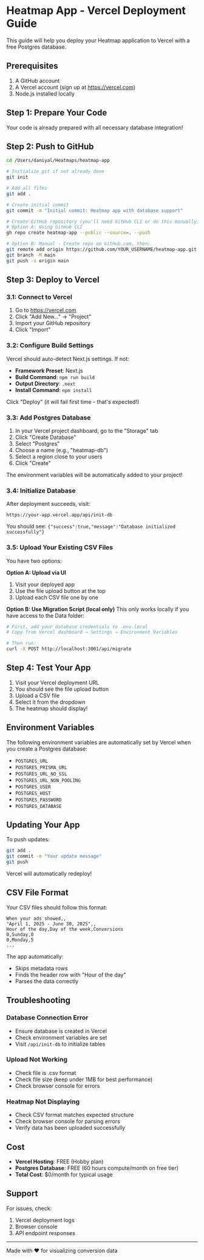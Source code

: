 # Heatmap App - Vercel Deployment Guide

This guide will help you deploy your Heatmap application to Vercel with a free Postgres database.

## Prerequisites

1. A GitHub account
2. A Vercel account (sign up at https://vercel.com)
3. Node.js installed locally

## Step 1: Prepare Your Code

Your code is already prepared with all necessary database integration!

## Step 2: Push to GitHub

```bash
cd /Users/daniyal/Heatmaps/heatmap-app

# Initialize git if not already done
git init

# Add all files
git add .

# Create initial commit
git commit -m "Initial commit: Heatmap app with database support"

# Create GitHub repository (you'll need GitHub CLI or do this manually)
# Option A: Using GitHub CLI
gh repo create heatmap-app --public --source=. --push

# Option B: Manual - Create repo on GitHub.com, then:
git remote add origin https://github.com/YOUR_USERNAME/heatmap-app.git
git branch -M main
git push -u origin main
```

## Step 3: Deploy to Vercel

### 3.1: Connect to Vercel

1. Go to https://vercel.com
2. Click "Add New..." → "Project"
3. Import your GitHub repository
4. Click "Import"

### 3.2: Configure Build Settings

Vercel should auto-detect Next.js settings. If not:
- **Framework Preset**: Next.js
- **Build Command**: `npm run build`
- **Output Directory**: `.next`
- **Install Command**: `npm install`

Click "Deploy" (it will fail first time - that's expected!)

### 3.3: Add Postgres Database

1. In your Vercel project dashboard, go to the "Storage" tab
2. Click "Create Database"
3. Select "Postgres"
4. Choose a name (e.g., "heatmap-db")
5. Select a region close to your users
6. Click "Create"

The environment variables will be automatically added to your project!

### 3.4: Initialize Database

After deployment succeeds, visit:
```
https://your-app.vercel.app/api/init-db
```

You should see: `{"success":true,"message":"Database initialized successfully"}`

### 3.5: Upload Your Existing CSV Files

You have two options:

**Option A: Upload via UI**
1. Visit your deployed app
2. Use the file upload button at the top
3. Upload each CSV file one by one

**Option B: Use Migration Script (local only)**
This only works locally if you have access to the Data folder:
```bash
# First, add your database credentials to .env.local
# Copy from Vercel dashboard → Settings → Environment Variables

# Then run:
curl -X POST http://localhost:3001/api/migrate
```

## Step 4: Test Your App

1. Visit your Vercel deployment URL
2. You should see the file upload button
3. Upload a CSV file
4. Select it from the dropdown
5. The heatmap should display!

## Environment Variables

The following environment variables are automatically set by Vercel when you create a Postgres database:

- `POSTGRES_URL`
- `POSTGRES_PRISMA_URL`
- `POSTGRES_URL_NO_SSL`
- `POSTGRES_URL_NON_POOLING`
- `POSTGRES_USER`
- `POSTGRES_HOST`
- `POSTGRES_PASSWORD`
- `POSTGRES_DATABASE`

## Updating Your App

To push updates:

```bash
git add .
git commit -m "Your update message"
git push
```

Vercel will automatically redeploy!

## CSV File Format

Your CSV files should follow this format:

```csv
When your ads showed,,
"April 1, 2025 - June 30, 2025",,
Hour of the day,Day of the week,Conversions
0,Sunday,0
0,Monday,5
...
```

The app automatically:
- Skips metadata rows
- Finds the header row with "Hour of the day"
- Parses the data correctly

## Troubleshooting

### Database Connection Error
- Ensure database is created in Vercel
- Check environment variables are set
- Visit `/api/init-db` to initialize tables

### Upload Not Working
- Check file is .csv format
- Check file size (keep under 1MB for best performance)
- Check browser console for errors

### Heatmap Not Displaying
- Check CSV format matches expected structure
- Check browser console for parsing errors
- Verify data has been uploaded successfully

## Cost

- **Vercel Hosting**: FREE (Hobby plan)
- **Postgres Database**: FREE (60 hours compute/month on free tier)
- **Total Cost**: $0/month for typical usage

## Support

For issues, check:
1. Vercel deployment logs
2. Browser console
3. API endpoint responses

---

Made with ❤️ for visualizing conversion data

